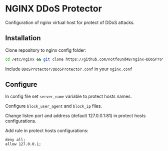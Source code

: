 # NGINX DDoS Protector

Configuration of nginx virtual host for protect of DDoS attacks. 

## Installation

Clone repository to nginx config folder:

```bash
cd /etc/nginx && git clone https://github.com/notfound48/nginx-DDoSProtector.git DDoSProtector
```

Include  `DDoSProtector/DDoSProtector.conf` in your `nginx.conf`

## Configure
In config file set `server_name` variable to protect hosts names.

Configure `block_user_agent` and `block_ip` files.

Change listen port and address (default 127.0.0.1:81) in protect hosts configurations.

Add rule in protect hosts configurations:
```nginx
deny all;
allow 127.0.0.1;
```
